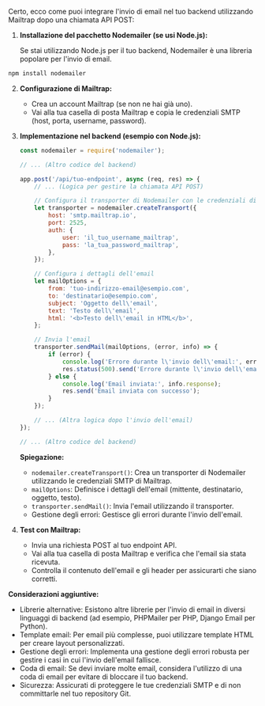 Certo, ecco come puoi integrare l'invio di email nel tuo backend utilizzando Mailtrap dopo una chiamata API POST:

1.  **Installazione del pacchetto Nodemailer (se usi Node.js):**

    Se stai utilizzando Node.js per il tuo backend, Nodemailer è una libreria popolare per l'invio di email.

 ```sh
 npm install nodemailer
 ```

2.  **Configurazione di Mailtrap:**

    * Crea un account Mailtrap (se non ne hai già uno).
    * Vai alla tua casella di posta Mailtrap e copia le credenziali SMTP (host, porta, username, password).

3.  **Implementazione nel backend (esempio con Node.js):**

    ```javascript
    const nodemailer = require('nodemailer');

    // ... (Altro codice del backend)

    app.post('/api/tuo-endpoint', async (req, res) => {
        // ... (Logica per gestire la chiamata API POST)

        // Configura il transporter di Nodemailer con le credenziali di Mailtrap
        let transporter = nodemailer.createTransport({
            host: 'smtp.mailtrap.io',
            port: 2525,
            auth: {
                user: 'il_tuo_username_mailtrap',
                pass: 'la_tua_password_mailtrap',
            },
        });

        // Configura i dettagli dell'email
        let mailOptions = {
            from: 'tuo-indirizzo-email@esempio.com',
            to: 'destinatario@esempio.com',
            subject: 'Oggetto dell\'email',
            text: 'Testo dell\'email',
            html: '<b>Testo dell\'email in HTML</b>',
        };

        // Invia l'email
        transporter.sendMail(mailOptions, (error, info) => {
            if (error) {
                console.log('Errore durante l\'invio dell\'email:', error);
                res.status(500).send('Errore durante l\'invio dell\'email');
            } else {
                console.log('Email inviata:', info.response);
                res.send('Email inviata con successo');
            }
        });

        // ... (Altra logica dopo l'invio dell'email)
    });

    // ... (Altro codice del backend)
    ```

    **Spiegazione:**

    * `nodemailer.createTransport()`: Crea un transporter di Nodemailer utilizzando le credenziali SMTP di Mailtrap.
    * `mailOptions`: Definisce i dettagli dell'email (mittente, destinatario, oggetto, testo).
    * `transporter.sendMail()`: Invia l'email utilizzando il transporter.
    * Gestione degli errori: Gestisce gli errori durante l'invio dell'email.

4.  **Test con Mailtrap:**

    * Invia una richiesta POST al tuo endpoint API.
    * Vai alla tua casella di posta Mailtrap e verifica che l'email sia stata ricevuta.
    * Controlla il contenuto dell'email e gli header per assicurarti che siano corretti.

**Considerazioni aggiuntive:**

* Librerie alternative: Esistono altre librerie per l'invio di email in diversi linguaggi di backend (ad esempio, PHPMailer per PHP, Django Email per Python).
* Template email: Per email più complesse, puoi utilizzare template HTML per creare layout personalizzati.
* Gestione degli errori: Implementa una gestione degli errori robusta per gestire i casi in cui l'invio dell'email fallisce.
* Coda di email: Se devi inviare molte email, considera l'utilizzo di una coda di email per evitare di bloccare il tuo backend.
* Sicurezza: Assicurati di proteggere le tue credenziali SMTP e di non committarle nel tuo repository Git.